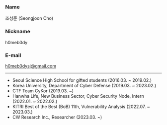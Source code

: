 ### Name

조성준 (Seongjoon Cho)

### Nickname

h0meb0dy

### E-mail

[h0meb0dysj@gmail.com](mailto:h0meb0dysj@gmail.com)

---

- Seoul Science High School for gifted students (2016.03. ~ 2019.02.)
- Korea University, Department of Cyber Defense (2019.03. ~ 2023.02.)
- CTF Team CyKor (2019.03. ~)
- Hanwha Life, New Business Sector, Cyber Security Node, Intern (2022.01. ~ 2022.02.)
- KITRI Best of the Best (BoB) 11th, Vulnerability Analysis (2022.07. ~ 2023.03.)
- CW Research Inc., Researcher (2023.03. ~)
